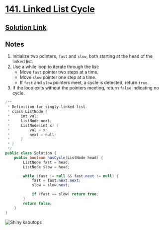 # [141. Linked List Cycle](https://leetcode.com/problems/linked-list-cycle/)

## [Solution Link](https://leetcode.com/submissions/detail/1567407228/)

## Notes

1. Initialize two pointers, `fast` and `slow`, both starting at the head of the linked list.
2. Use a while loop to iterate through the list:
   - Move `fast` pointer two steps at a time.
   - Move `slow` pointer one step at a time.
   - If `fast` and `slow` pointers meet, a cycle is detected, return `true`.
3. If the loop exits without the pointers meeting, return `false` indicating no cycle.

```java
/**
 * Definition for singly-linked list.
 * class ListNode {
 *     int val;
 *     ListNode next;
 *     ListNode(int x) {
 *         val = x;
 *         next = null;
 *     }
 * }
 */
public class Solution {
    public boolean hasCycle(ListNode head) {
        ListNode fast = head;
        ListNode slow = head;

        while (fast != null && fast.next != null) {
            fast = fast.next.next;
            slow = slow.next;

            if (fast == slow) return true;
        }
        return false;
    }
}
```

![Shiny kabutops](https://projectpokemon.org/images/shiny-sprite/kabutops.gif)
